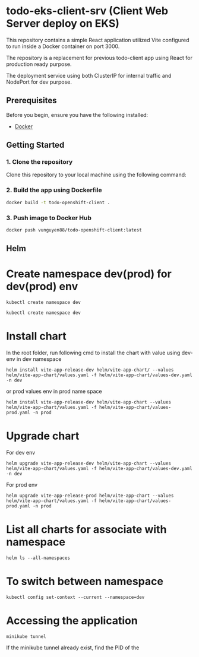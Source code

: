 # todo-eks-client-srv (Client Web Server deploy on EKS)

This repository contains a simple React application utilized Vite configured to run inside a Docker container on port 3000.

The repository is a replacement for previous todo-client app using React for production ready purpose.

The deployment service using both ClusterIP for internal traffic and NodePort for dev purpose.

## Prerequisites

Before you begin, ensure you have the following installed:

- [Docker](https://docs.docker.com/get-docker/)

## Getting Started

### 1. Clone the repository

Clone this repository to your local machine using the following command:

### 2. Build the app using Dockerfile
```sh
docker build -t todo-openshift-client .
```

### 3. Push image to Docker Hub
```sh
docker push vunguyen88/todo-openshift-client:latest
```

## Helm

# Create namespace dev(prod) for dev(prod) env
```
kubectl create namespace dev
```

```
kubectl create namespace dev
```

# Install chart

In the root folder, run following cmd to install the chart with value using dev-env in dev namespace
```
helm install vite-app-release-dev helm/vite-app-chart/ --values helm/vite-app-chart/values.yaml -f helm/vite-app-chart/values-dev.yaml -n dev
```
or prod values env in prod name space
```
helm install vite-app-release-dev helm/vite-app-chart --values helm/vite-app-chart/values.yaml -f helm/vite-app-chart/values-prod.yaml -n prod
```
# Upgrade chart
For dev env
```
helm upgrade vite-app-release-dev helm/vite-app-chart --values helm/vite-app-chart/values.yaml -f helm/vite-app-chart/values-dev.yaml -n dev
```

For prod env
```
helm upgrade vite-app-release-prod helm/vite-app-chart --values helm/vite-app-chart/values.yaml -f helm/vite-app-chart/values-prod.yaml -n prod
```

# List all charts for associate with namespace
```
helm ls --all-namespaces
```

# To switch between namespace
```
kubectl config set-context --current --namespace=dev
```

# Accessing the application
```
minikube tunnel
```
If the minikube tunnel already exist, find the PID of the 